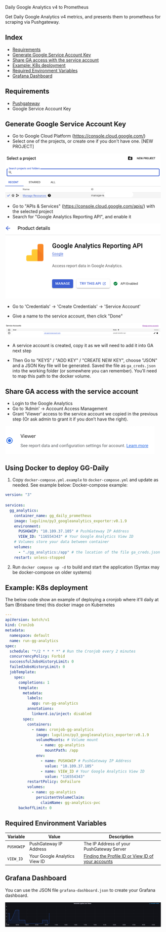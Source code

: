 Daily Google Analytics v4 to Prometheus

Get Daily Google Analytics v4 metrics, and presents them to prometheus for scraping via Pushgateway.

## Index

- [Requirements](#requirements)
- [Generate Google Service Account Key](#generate-google-service-account-key)
- [Share GA access with the service account](#share-ga-access-with-the-service-account)
- [Example: K8s deployment](#example-k8s-deployment)
- [Required Environment Variables](#required-environment-variables)
- [Grafana Dashboard](#grafana-dashboard)

## Requirements

- <a href=https://github.com/prometheus/pushgateway>Pushgateway</a>
- Google Service Account Key

## Generate Google Service Account Key

- Go to Google Cloud Platform (https://console.cloud.google.com/)
- Select one of the projects, or create one if you don't have one. [NEW PROJECT]

![gg-projects](imgs/gg-projects.png)

- Go to "APIs & Services" (https://console.cloud.google.com/apis/) with the selected project
- Search for "Google Analytics Reporting API", and enable it

![enable-api](imgs/enable-api.png)

- Go to 'Credentials' -> 'Create Credentials' -> 'Service Account'

- Give a name to the service account, then click "Done"

![gg-credentials](imgs/gg-credentials.png)

- A service account is created, copy it as we will need to add it into GA next step

- Then Go to "KEYS" / "ADD KEY" / "CREATE NEW KEY", choose "JSON" and a JSON Key file will be generated. Saved the file as `ga_creds.json` into the working folder (or somewhere you can remember). You'll need to map this path to the docker volume.

## Share GA access with the service account

- Login to the Google Analytics
- Go to ‘Admin’ -> Account Access Management
- Grant 'Viewer' access to the service account we copied in the previous step (Or ask admin to grant it if you don’t have the right).

![analytics-viewer](imgs/analytics-viewer.png)

## Using Docker to deploy GG-Daily

1. Copy `docker-compose.yml.example` to `docker-compose.yml` and update as needed. See example below: Docker-compose example:

```yaml
version: "3"

services:
  gg_analytics:
    container_name: gg_daily_prometheus
    image: lugulino/py3_googleanalytics_exporter:v0.1.9
    environment:
      PUSHGWIP: "10.109.37.105" # PushGateway IP Address
      VIEW_ID: "116554343" # Your Google Analytics View ID
    # Volumes store your data between container
    volumes:
      - "./gg_analytics:/app" # the location of the file ga_creds.json created above
    restart: unless-stopped
```

2. Run `docker compose up -d` to build and start the application (Syntax may be docker-compose on older systems)

## Example: K8s deployment

The below code show an example of deploying a cronjob where it'll daily at 5am (Brisbane time) this docker image on Kubernetes

```yaml
---
apiVersion: batch/v1
kind: CronJob
metadata:
  namespace: default
  name: run-gg-analytics
spec:
  schedule: "*/2 * * * *" # Run the Cronjob every 2 minutes
  concurrencyPolicy: Forbid
  successfulJobsHistoryLimit: 0
  failedJobsHistoryLimit: 0
  jobTemplate:
    spec:
      completions: 1
      template:
        metadata:
          labels:
            app: run-gg-analytics
          annotations:
            linkerd.io/inject: disabled
        spec:
          containers:
            - name: cronjob-gg-analytics
              image: lugulino/py3_googleanalytics_exporter:v0.1.9
              volumeMounts: # Volume mount
                - name: gg-analytics
                  mountPath: /app
              env:
                - name: PUSHGWIP # PushGateway IP Address
                  value: "10.109.37.105"
                - name: VIEW_ID # Your Google Analytics View ID
                  value: "116554343"
          restartPolicy: OnFailure
          volumes:
            - name: gg-analytics
              persistentVolumeClaim:
                claimName: gg-analytics-pvc
      backoffLimit: 0
```

## Required Environment Variables

| Variable   | Value                         | Description                                                                                                                                                                 |
| ---------- | ----------------------------- | --------------------------------------------------------------------------------------------------------------------------------------------------------------------------- |
| `PUSHGWIP` | PushGateway IP Address        | The IP Address of your PushGateway Server                                                                                                                                   |
| `VIEW_ID`  | Your Google Analytics View ID | <a href=https://docs.acquia.com/customer-data-platform/connectors/web-analytics-provider/google-analytics-profileid/>Finding the Profile ID or View ID of your accounts</a> |

## Grafana Dashboard

You can use the JSON file `grafana-dashboard.json` to create your Grafana dashboard.

![grafana-dashboard](imgs/grafana-dashboard.png)
